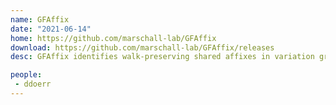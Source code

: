 ```yaml
---
name: GFAffix
date: "2021-06-14"
home: https://github.com/marschall-lab/GFAffix
download: https://github.com/marschall-lab/GFAffix/releases
desc: GFAffix identifies walk-preserving shared affixes in variation graphs and collapses them into a non-redundant graph structure.

people:
 - ddoerr
---
```


